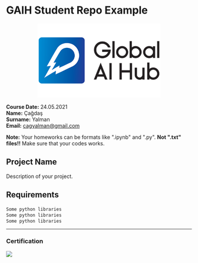 # GAIH Student Repo Example

<div align="center">
    <img src="https://raw.githubusercontent.com/gaih/introduction-to-python/master/images/logo.png" height=200px>
</div>

**Course Date:** 24.05.2021  
**Name:** Çağdaş  
**Surname:** Yalman  
**Email:** cagyalman@gmail.com  

**Note:** Your homeworks can be formats like ".ipynb" and ".py". **Not ".txt" files!!** Make sure that your codes works.  

## Project Name
Description of your project.

## Requirements
```
Some python libraries
Some python libraries
Some python libraries
```
---

### Certification
![](img/TopLearnerCertificate.png)

